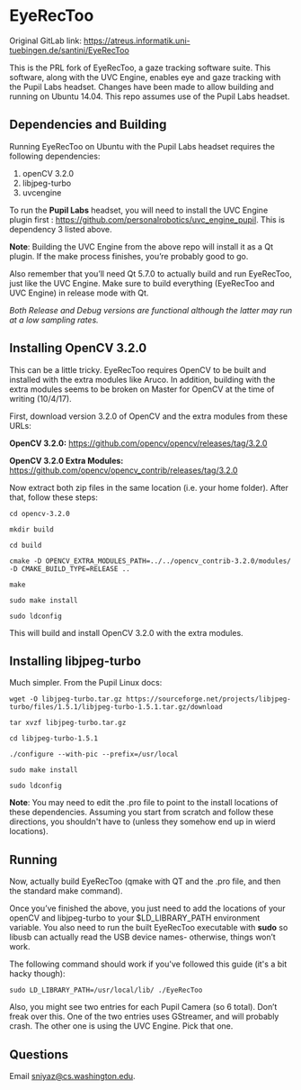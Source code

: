 # EyeRecToo

Original GitLab link: https://atreus.informatik.uni-tuebingen.de/santini/EyeRecToo

This is the PRL fork of EyeRecToo, a gaze tracking software suite. This software, along with the UVC Engine,
enables eye and gaze tracking with the Pupil Labs headset. Changes have been made to allow building and running on 
Ubuntu 14.04. This repo assumes use of the Pupil Labs headset.

## Dependencies and Building

Running EyeRecToo on Ubuntu with the Pupil Labs headset requires the following dependencies:

1. openCV 3.2.0
2. libjpeg-turbo
3. uvcengine

To run the **Pupil Labs** headset, you will need to install the UVC Engine plugin first :
https://github.com/personalrobotics/uvc_engine_pupil. This is dependency 3 listed above.

**Note**: Building the UVC Engine from the above repo will install it as a Qt plugin. If 
the make process finishes, you’re probably good to go.

Also remember that you’ll need Qt 5.7.0 to actually build and run EyeRecToo, just like the UVC Engine.
Make sure to build everything (EyeRecToo and UVC Engine) in release mode with Qt.

*Both Release and Debug versions are functional although the latter may run at a low sampling rates.*

## Installing OpenCV 3.2.0
This can be a little tricky. EyeRecToo requires OpenCV to be built and installed with the extra modules like Aruco. 
In addition, building with the extra modules seems to be broken on Master for OpenCV at the time of writing (10/4/17). 

First, download version 3.2.0 of OpenCV and the extra modules from these URLs:

**OpenCV 3.2.0:** https://github.com/opencv/opencv/releases/tag/3.2.0

**OpenCV 3.2.0 Extra Modules:** https://github.com/opencv/opencv_contrib/releases/tag/3.2.0

Now extract both zip files in the same location (i.e. your home folder). After that, follow these steps:

`cd opencv-3.2.0`

`mkdir build`

`cd build`

`cmake -D OPENCV_EXTRA_MODULES_PATH=../../opencv_contrib-3.2.0/modules/ -D CMAKE_BUILD_TYPE=RELEASE ..`

`make`

`sudo make install`

`sudo ldconfig`

This will build and install OpenCV 3.2.0 with the extra modules.

## Installing libjpeg-turbo

Much simpler. From the Pupil Linux docs:

`wget -O libjpeg-turbo.tar.gz https://sourceforge.net/projects/libjpeg-turbo/files/1.5.1/libjpeg-turbo-1.5.1.tar.gz/download`

`tar xvzf libjpeg-turbo.tar.gz`

`cd libjpeg-turbo-1.5.1`

`./configure --with-pic --prefix=/usr/local`

`sudo make install`

`sudo ldconfig`

**Note**: You may need to edit the .pro file to point to the install locations of these dependencies. 
Assuming you start from scratch and follow these directions, you shouldn't have to (unless they somehow end up
in wierd locations).

## Running

Now, actually build EyeRecToo (qmake with QT and the .pro file, and then the standard make command).

Once you’ve finished the above, you just need to add the locations of your openCV and libjpeg-turbo 
to your $LD_LIBRARY_PATH environment variable. You also need to run the built EyeRecToo executable 
with **sudo** so libusb can actually read the USB device names- otherwise, things won’t work.

The following command should work if you've followed this guide (it's a bit hacky though):

`sudo LD_LIBRARY_PATH=/usr/local/lib/ ./EyeRecToo`

Also, you might see two entries for each Pupil Camera (so 6 total). Don’t freak over this. One of the 
two entries uses GStreamer, and will probably crash. The other one is using the UVC Engine. Pick that one.

## Questions

Email sniyaz@cs.washington.edu.

